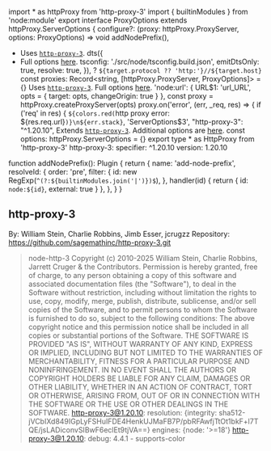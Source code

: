 import * as httpProxy from 'http-proxy-3'
import { builtinModules } from 'node:module'
export interface ProxyOptions extends httpProxy.ServerOptions {
  configure?: (proxy: httpProxy.ProxyServer, options: ProxyOptions) => void
    addNodePrefix(),
   * Uses [`http-proxy-3`](https://github.com/sagemathinc/http-proxy-3).
    dts({
   * Full options [here](https://github.com/sagemathinc/http-proxy-3#options).
      tsconfig: './src/node/tsconfig.build.json',
      emitDtsOnly: true,
      resolve: true,
    }),
          ? `${target.protocol ?? 'http:'}//${target.host}`
  const proxies: Record<string, [httpProxy.ProxyServer, ProxyOptions]> = {}
Uses [`http-proxy-3`](https://github.com/sagemathinc/http-proxy-3). Full options [here](https://github.com/sagemathinc/http-proxy-3#options).
  'node:url': {
    URL$1: 'url_URL',
      opts = { target: opts, changeOrigin: true }
  },
    const proxy = httpProxy.createProxyServer(opts)
    proxy.on('error', (err, _req, res) => {
      if ('req' in res) {
          `${colors.red(`http proxy error: ${res.req.url}`)}\n${err.stack}`,
  'ServerOptions$3',
    "http-proxy-3": "^1.20.10",
Extends [`http-proxy-3`](https://github.com/sagemathinc/http-proxy-3#options). Additional options are [here](https://github.com/vitejs/vite/blob/main/packages/vite/src/node/server/middlewares/proxy.ts#L13).
        const options: httpProxy.ServerOptions = {}
export type * as HttpProxy from 'http-proxy-3'
      http-proxy-3:
        specifier: ^1.20.10
        version: 1.20.10

function addNodePrefix(): Plugin {
  return {
    name: 'add-node-prefix',
    resolveId: {
      order: 'pre',
      filter: {
        id: new RegExp(`^(?:${builtinModules.join('|')})$`),
      },
      handler(id) {
        return { id: `node:${id}`, external: true }
      },
    },
  }
}
## http-proxy-3
By: William Stein, Charlie Robbins, Jimb Esser, jcrugzz
Repository: https://github.com/sagemathinc/http-proxy-3.git
> node-http-3
> Copyright (c) 2010-2025 William Stein, Charlie Robbins, Jarrett Cruger & the Contributors.
> Permission is hereby granted, free of charge, to any person obtaining
> a copy of this software and associated documentation files (the
> "Software"), to deal in the Software without restriction, including
> without limitation the rights to use, copy, modify, merge, publish,
> distribute, sublicense, and/or sell copies of the Software, and to
> permit persons to whom the Software is furnished to do so, subject to
> the following conditions:
> The above copyright notice and this permission notice shall be
> included in all copies or substantial portions of the Software.
> THE SOFTWARE IS PROVIDED "AS IS", WITHOUT WARRANTY OF ANY KIND,
> EXPRESS OR IMPLIED, INCLUDING BUT NOT LIMITED TO THE WARRANTIES OF
> MERCHANTABILITY, FITNESS FOR A PARTICULAR PURPOSE AND
> NONINFRINGEMENT. IN NO EVENT SHALL THE AUTHORS OR COPYRIGHT HOLDERS BE
> LIABLE FOR ANY CLAIM, DAMAGES OR OTHER LIABILITY, WHETHER IN AN ACTION
> OF CONTRACT, TORT OR OTHERWISE, ARISING FROM, OUT OF OR IN CONNECTION
> WITH THE SOFTWARE OR THE USE OR OTHER DEALINGS IN THE SOFTWARE.
  http-proxy-3@1.20.10:
    resolution: {integrity: sha512-jVCbIXd849IGpLyFSHuIFDE4HenkUJMaFB7P/pbRFAwfjTtOt1bkF+l7TQE/jsLADiconvSIBwF6eclEt9tjVA==}
    engines: {node: '>=18'}
  http-proxy-3@1.20.10:
      debug: 4.4.1
      - supports-color
